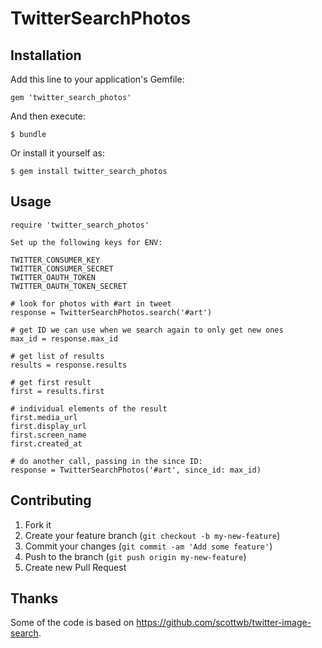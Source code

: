 # TwitterSearchPhotos

## Installation

Add this line to your application's Gemfile:

    gem 'twitter_search_photos'

And then execute:

    $ bundle

Or install it yourself as:

    $ gem install twitter_search_photos

## Usage

    require 'twitter_search_photos'

    Set up the following keys for ENV:

    TWITTER_CONSUMER_KEY
    TWITTER_CONSUMER_SECRET
    TWITTER_OAUTH_TOKEN
    TWITTER_OAUTH_TOKEN_SECRET

    # look for photos with #art in tweet
    response = TwitterSearchPhotos.search('#art')

    # get ID we can use when we search again to only get new ones
    max_id = response.max_id

    # get list of results
    results = response.results

    # get first result
    first = results.first

    # individual elements of the result
    first.media_url
    first.display_url
    first.screen_name
    first.created_at

    # do another call, passing in the since ID:
    response = TwitterSearchPhotos('#art', since_id: max_id)


## Contributing

1. Fork it
2. Create your feature branch (`git checkout -b my-new-feature`)
3. Commit your changes (`git commit -am 'Add some feature'`)
4. Push to the branch (`git push origin my-new-feature`)
5. Create new Pull Request

## Thanks

Some of the code is based on https://github.com/scottwb/twitter-image-search.

